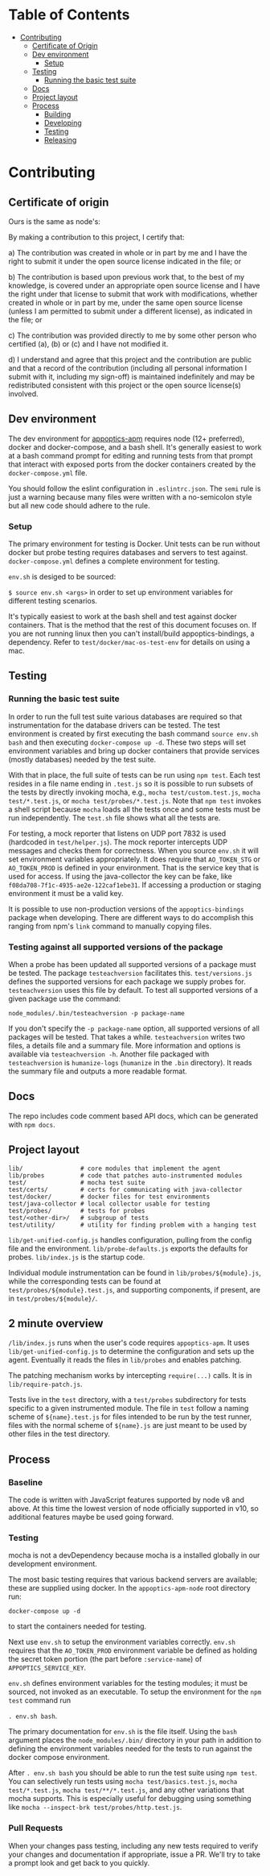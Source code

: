 Table of Contents
=================

* [Contributing](#contributing)
  * [Certificate of Origin](#certificate-of-origin)
  * [Dev environment](#dev-environment)
    * [Setup](#setup)
  * [Testing](#testing)
    * [Running the basic test suite](#running-the-basic-test-suite)
  * [Docs](#docs)
  * [Project layout](#project-layout)
  * [Process](#process)
    * [Building](#building)
    * [Developing](#developing)
    * [Testing](#testing-1)
    * [Releasing](#releasing)

# Contributing

## Certificate of origin

Ours is the same as node's:

By making a contribution to this project, I certify that:

a) The contribution was created in whole or in part by me and I have the right to submit it under the open source license indicated in the file; or

b) The contribution is based upon previous work that, to the best of my knowledge, is covered under an appropriate open source license and I have the right under that license to submit that work with modifications, whether created in whole or in part by me, under the same open source license (unless I am permitted to submit under a different license), as indicated in the file; or

c) The contribution was provided directly to me by some other person who certified (a), (b) or (c) and I have not modified it.

d) I understand and agree that this project and the contribution are public and that a record of the contribution (including all personal information I submit with it, including my sign-off) is maintained indefinitely and may be redistributed consistent with this project or the open source license(s) involved.

## Dev environment

The dev environment for [appoptics-apm](https://github.com/appoptics/appoptics-apm-node) requires
node (12+ preferred), docker and docker-compose, and a bash shell. It's generally easiest to work at a bash
command prompt for editing and running tests from that prompt that interact with exposed ports from
the docker containers created by the `docker-compose.yml` file.

You should follow the eslint configuration in `.eslintrc.json`. The `semi` rule is just a warning because many files
were written with a no-semicolon style but all new code should adhere to the rule.


### Setup

The primary environment for testing is Docker. Unit tests can be run without docker but probe testing
requires databases and servers to test against. `docker-compose.yml` defines a complete environment for
testing.

`env.sh` is desiged to be sourced:

`$ source env.sh <args>` in order to set up environment variables for different testing scenarios.

It's typically easiest to work at the bash shell and test against docker containers. That is the method
that the rest of this document focuses on. If you are not running linux then you can't install/build
appoptics-bindings, a dependency. Refer to `test/docker/mac-os-test-env` for details on using a mac.

## Testing

### Running the basic test suite

In order to run the full test suite various databases are required so that instrumentation for the database
drivers can be tested. The test environment is created by first executing the bash command
`source env.sh bash` and then executing `docker-compose up -d`. These two steps will set environment
variables and bring up docker containers that provide services (mostly databases) needed by the test suite.

With that in place, the full suite of tests can be run using `npm test`. Each test resides in a file name
ending in `.test.js` so it is possible to run subsets of the tests by directly invoking mocha, e.g.,
`mocha test/custom.test.js`, `mocha test/*.test.js`, or `mocha test/probes/*.test.js`. Note that `npm test`
invokes a shell script because `mocha` loads all the tests once and some tests must be run independently.
The `test.sh` file shows what all the tests are.

For testing, a mock reporter that listens on UDP port 7832 is used (hardcoded in `test/helper.js`). The
mock reporter intercepts UDP messages and checks them for correctness. When you source `env.sh` it will set
environment variables appropriately. It does require that `AO_TOKEN_STG` or `AO_TOKEN_PROD` is defined in
your environment. That is the service key that is used for access.  If using the java-collector the key can
be fake, like `f08da708-7f1c-4935-ae2e-122caf1ebe31`. If accessing a production or staging environment it must
be a valid key.


It is possible to use non-production versions of the `appoptics-bindings` package when developing. There
are different ways to do accomplish this ranging from npm's `link` command to manually copying files.

### Testing against all supported versions of the package

When a probe has been updated all supported versions of a package must be tested. The package `testeachversion`
facilitates this. `test/versions.js` defines the supported versions for each package we supply probes for. `testeachversion`
uses this file by default. To test all supported versions of a given package use the command:

`node_modules/.bin/testeachversion -p package-name`

If you don't specify the `-p package-name` option, all supported versions of all packages will be tested. That
takes a while. `testeachversion` writes two files, a details file and a summary file. More information and options
is available via `testeachversion -h`. Another file packaged with `testeachversion` is `humanize-logs` (`humanize`
in the `.bin` directory). It reads the summary file and outputs a more readable format.


## Docs

The repo includes code comment based API docs, which can be generated with
`npm docs`.

## Project layout

```
lib/                # core modules that implement the agent
lib/probes          # code that patches auto-instrumented modules
test/               # mocha test suite
test/certs/         # certs for communicating with java-collector
test/docker/        # docker files for test environments
test/java-collector # local collector usable for testing
test/probes/        # tests for probes
test/<other-dir>/   # subgroup of tests
test/utility/       # utility for finding problem with a hanging test
```

`lib/get-unified-config.js` handles configuration, pulling from the config
file and the environment. `lib/probe-defaults.js` exports the defaults for
probes. `lib/index.js` is the startup code.

Individual module instrumentation can be found in `lib/probes/${module}.js`,
while the corresponding tests can be found at `test/probes/${module}.test.js`,
and supporting components, if present, are in `test/probes/${module}/`.

## 2 minute overview

`/lib/index.js` runs when the user's code requires `appoptics-apm`. It uses
`lib/get-unified-config.js` to determine the configuration and sets up the
agent. Eventually it reads the files in `lib/probes` and enables patching.

The patching mechanism works by intercepting `require(...)` calls. It is in
`lib/require-patch.js`.

Tests live in the `test` directory, with a `test/probes` subdirectory for tests
specific to a given instrumented module. The file in `test` follow a naming
scheme of `${name}.test.js` for files intended to be run by the test runner,
files with the normal scheme of `${name}.js` are just meant to be used by other files
in the test directory.

## Process

### Baseline

The code is written with JavaScript features supported by node v8 and above. At this
time the lowest version of node officially supported in v10, so additional features
maybe be used going forward.

### Testing

mocha is not a devDependency because mocha is a installed globally in our
development environment.

The most basic testing requires that various backend servers are available; these are
supplied using docker. In the `appoptics-apm-node` root directory run:

`docker-compose up -d`

to start the containers needed for testing.

Next use `env.sh` to setup the environment variables correctly. `env.sh` requires that
the `AO_TOKEN_PROD` environment variable be defined as holding the secret token portion
(the part before `:service-name`) of `APPOPTICS_SERVICE_KEY`.

`env.sh` defines environment variables for the testing modules; it must be sourced,
not invoked as an executable. To setup the environment for the `npm test` command run

`. env.sh bash`.

The primary documentation for `env.sh` is the file itself. Using the `bash` argument places
the `node_modules/.bin/` directory in your path in addition to defining the environment
variables needed for the tests to run against the docker compose environment.

After `. env.sh bash` you should be able to run the test suite using `npm test`. You can
selectively run tests using `mocha test/basics.test.js`, `mocha test/*.test.js`,
`mocha test/**/*.test.js`, and any other variations that mocha supports. This is especially
useful for debugging using something like `mocha --inspect-brk test/probes/http.test.js`.

### Pull Requests

When your changes pass testing, including any new tests required to verify your changes
and documentation if appropriate, issue a PR. We'll try to take a prompt look and get back
to you quickly.
